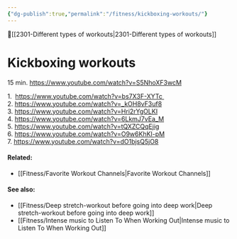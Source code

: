 ```yaml
---
{"dg-publish":true,"permalink":"/fitness/kickboxing-workouts/"}
---
```


🔺[[2301-Different types of workouts\|2301-Different types of workouts]]

# Kickboxing workouts

15 min. https://www.youtube.com/watch?v=S5NhoXF3wcM

1.  https://www.youtube.com/watch?v=bs7X3F-XYTc 
2. https://www.youtube.com/watch?v=_kOH8vF3uf8
3. https://www.youtube.com/watch?v=Hri2rYgOLKI
4. https://www.youtube.com/watch?v=6LkmJ7vEa_M
5. https://www.youtube.com/watch?v=tQXZCQqEjig
6. https://www.youtube.com/watch?v=O9w6KhKI-pM
7. https://www.youtube.com/watch?v=dO1bjsQ5jO8


#### Related: 
- [[Fitness/Favorite Workout Channels\|Favorite Workout Channels]] 

#### See also: 
- [[Fitness/Deep stretch-workout before going into deep work\|Deep stretch-workout before going into deep work]] 
- [[Fitness/Intense music to Listen To When Working Out\|Intense music to Listen To When Working Out]]